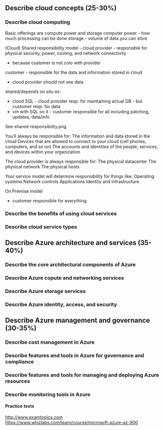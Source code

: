 ## Describe cloud concepts (25-30%)

### Describe cloud computing
Basic offerings are compute power and storage
computer power - how much processing can be done
storage - volume of data you can store

(Cloud) Shared responsibility model - 
cloud provider - responsible for physical security, power, cooling, and network connectivity
- because customer is not colo with provider

customer - responsible for the data and information stored in cloud
- cloud provider should not see data

shared/depends on situ 
ex:
- cloud SQL - cloud provider resp. for maintaining actual DB - but customer resp. for data
- vm with SQL on it - customer responsible for all including patching, updates, data/info


See shared-responsibiilty.png

You’ll always be responsible for:
The information and data stored in the cloud
Devices that are allowed to connect to your cloud (cell phones, computers, and so on)
The accounts and identities of the people, services, and devices within your organization

The cloud provider is always responsible for:
The physical datacenter
The physical network
The physical hosts

Your service model will determine responsibility for things like:
Operating systems
Network controls
Applications
Identity and infrastructure



On Premise model
- customer responsible for everything


### Describe the benefits of using cloud services
### Describe cloud service types


## Describe Azure architecture and services (35-40%)

### Describe the core architectural components of Azure
### Describe Azure copute and networking services
### Describe Azure storage services
### Describe Azure identity, access, and security


## Describe Azure management and governance (30-35%)

### Describe cost management in Azure
### Describe features and tools in Azure for governance and compliance
### Describe features and tools for managing and deploying Azure resources
### Describe monitoring tools in Azure



#### Practice tests
http://www.examtopics.com
https://www.whizlabs.com/learn/course/microsoft-azure-az-900
